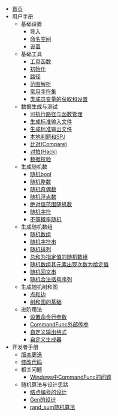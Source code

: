 <!-- docs/_sidebar.md -->

* [首页](/)
* 用户手册
  * 基础设置
    * [导入](/user/include.md)
    * [命名空间](/user/namespace.md)
    * [设置](/user/setting/setting.md)
  * 基础工具
    * [工具函数](/user/tools/tools.md)
    * [初始化](/user/io/init.md)
    * [路径](/user/io/path.md)
    * [范围解析](/user/rand_numeric/format.md)  
    * [常用字符集](/user/enum/char_type.md)
    * [类成员变量的获取和设置](/user/tools/setter_getter.md)
  * 数据生成与测试
    * [可执行路径与函数管理](/user/io/command_path_func.md)
    * [生成标准输入文件](/user/io/inputs.md)
    * [生成标准输出文件](/user/io/outputs.md)
    * [本地判题和SPJ](/user/io/checker.md)
    * [比对(Compare)](/user/io/compare.md)
    * [对拍(Hack)](/user/io/hack.md)
    * [数据校验](/user/io/validator.md)
  * 生成随机数
    * [随机bool](/user/rand_numeric/rand_bool.md)
    * [随机整数](/user/rand_numeric/rand_int.md) 
    * [随机奇偶数](/user/rand_numeric/rand_odd_even.md)
    * [随机浮点数](/user/rand_numeric/rand_real.md)
    * [绝对值范围随机数](/user/rand_numeric/rand_abs.md)
    * [随机字符](/user/rand_numeric/rand_char.md)
    * [不等概率随机](/user/rand_numeric/rand_prob.md)
  * 生成随机数组
    * [随机数组](/user/rand_array/rand_vector.md)
    * [随机字符串](/user/rand_array/rand_string.md)
    * [随机排列](/user/rand_array/rand_p.md)
    * [总和为指定值的随机数组](/user/rand_array/rand_sum.md)
    * [随机数组其元素出现次数为给定值](/user/rand_array/shuffle_index.md)
    * [随机回文串](/user/rand_array/rand_palindrome.md)
    * [随机合法括号序列](/user/rand_array/rand_bracket_seq.md)
  * 生成随机树和图
    * [点和边](/user/rand_tree/node_edge.md)
    * [树和图的基础](/user/rand_tree/basic_tree_graph.md)
  * 进阶用法
    * [设置命令行参数](/user/io/command_setting.md)
    * [CommandFunc外部传参](/user/io/command_func_extra.md)
    * [自定义输出格式](/user/tools/set_output.md)
    * [自定义生成器](/user/tools/set_generator.md)
* 开发者手册
  * [版本更迭](/developer/version.md)
  * [修改代码](/developer/modify.md)
  * 相关问题
    * [Windows中CommandFunc的问题](/developer/problem/windows.md)
  * 随机算法与设计思路
    * [结点编号的设计](/developer/algorithm/node_index.md)
    * [Gen的设计](/developer/algorithm/gen.md)
    * [rand_sum随机算法](/developer/algorithm/rand_sum.md)